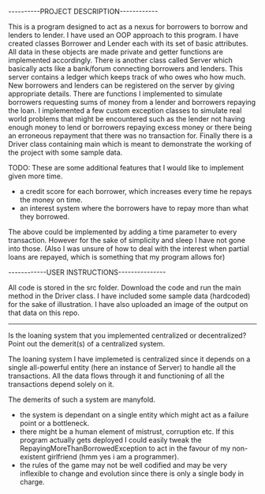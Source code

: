 ----------PROJECT DESCRIPTION------------

This is a program designed to act as a nexus for borrowers to borrow and lenders to lender. I have used an OOP approach to this program. I have created classes Borrower and Lender each with its set of basic attributes. All data in these objects are made private and getter functions are implemented accordingly. There is another class called Server which basically acts like a bank/forum connecting borrowers and lenders.  This server contains a ledger which keeps track of who owes who how much. New borrowers and lenders can be registered on the server by giving appropriate details. There are functions I implemented to simulate borrowers requesting sums of money from a lender and borrowers repaying the loan. I implemented a few custom exception classes to simulate real world problems that might be encountered such as the lender not having enough money to lend or borrowers repaying excess money or there being an erroneous repayment that there was no transaction for.  Finally there is a Driver class containing main which is meant to demonstrate the working of the project with some sample data.

TODO:
These are some additional features that I would like to implement given more time.
- a credit score for each borrower, which increases every time he repays the money on time. 
- an interest system where the borrowers have to repay more than what they borrowed. 

The above could be implemented by adding a time parameter to every transaction. However for the sake of simplicity and sleep I have not gone into those. (Also I was unsure of how to deal with the interest when partial loans are repayed, which is something that my program allows for)

------------USER INSTRUCTIONS---------------

All code is stored in the src folder. Download the code and run the main method in the Driver class. I have included some sample data (hardcoded) for the sake of illustration. I have also uploaded an image of the output on that data on this repo.

----------------------------------------------

Is the loaning system that you implemented centralized or decentralized? Point out the demerit(s) of a centralized system.

The loaning system I have implemeted is centralized since it depends on a single all-powerful entity (here an instance of Server) to handle all the transactions. All the data flows through it and functioning of all the transactions depend solely on it. 

The demerits of such a system are manyfold. 
- the system is dependant on a single entity which might act as a failure point or a bottleneck.
- there might be a human element of mistrust, corruption etc. If this program actually gets deployed I could easily tweak the RepayingMoreThanBorrowedException to act in the favour of my non-existent girlfriend (hmm yes i am a programmer).
- the rules of the game may not be well codified and may be very inflexible to change and evolution since there is only a single body in charge.





